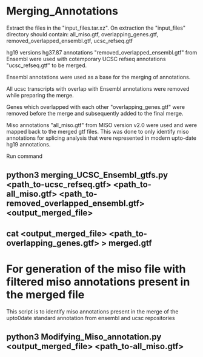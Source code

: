 # Merging_Annotations

Extract the files in the "input_files.tar.xz". On extraction the "input_files" directory should contain:
  all_miso.gtf,
  overlapping_genes.gtf,
  removed_overlapped_ensembl.gtf,
  ucsc_refseq.gtf

hg19 versions hg37.87 annotations "removed_overlapped_ensembl.gtf" from Ensembl were used with cotemporary UCSC refseq annotations "ucsc_refseq.gtf" to be merged.

Ensembl annotations were used as a base for the merging of annotations.

All ucsc transcripts with overlap with Ensembl annotations were removed while preparing the merge.

Genes which overlapped with each other "overlapping_genes.gtf" were removed before the merge 
    and subsequently added to the final merge. 

Miso annotations "all_miso.gtf" from MISO version v2.0 were used and were mapped back to the merged gtf files. 
    This was done to only identify miso annotations for splicing analysis that were represented in modern upto-date hg19 annotations.

Run command

## python3 merging_UCSC_Ensembl_gtfs.py <path_to-ucsc_refseq.gtf> <path_to-all_miso.gtf> <path_to-removed_overlapped_ensembl.gtf> <output_merged_file>

## cat <output_merged_file> <path_to-overlapping_genes.gtf> > merged.gtf

# For generation of the miso file with filtered miso annotations present in the merged file

This script is to identify miso annotations present in the merge of the upto0date standard annotation from ensembl and ucsc repositories

## python3 Modifying_Miso_annotation.py <output_merged_file> <path_to-all_miso.gtf> <final miso filtered file>
